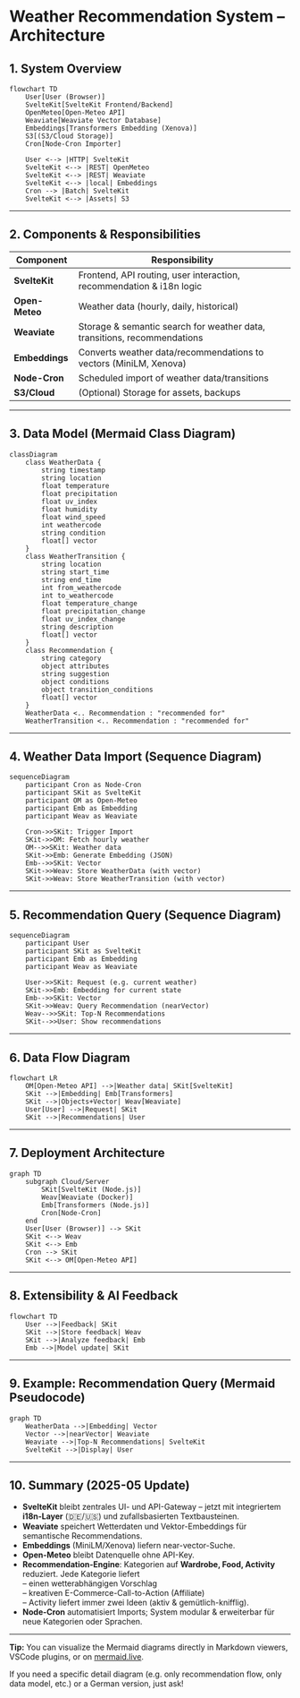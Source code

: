 # Weather Recommendation System – Architecture

## 1. System Overview

```mermaid
flowchart TD
    User[User (Browser)]
    SvelteKit[SvelteKit Frontend/Backend]
    OpenMeteo[Open-Meteo API]
    Weaviate[Weaviate Vector Database]
    Embeddings[Transformers Embedding (Xenova)]
    S3[(S3/Cloud Storage)]
    Cron[Node-Cron Importer]

    User <--> |HTTP| SvelteKit
    SvelteKit <--> |REST| OpenMeteo
    SvelteKit <--> |REST| Weaviate
    SvelteKit <--> |local| Embeddings
    Cron --> |Batch| SvelteKit
    SvelteKit <--> |Assets| S3
```

---

## 2. Components & Responsibilities

| Component         | Responsibility                                                        |
|-------------------|-----------------------------------------------------------------------|
| **SvelteKit**     | Frontend, API routing, user interaction, recommendation & i18n logic    |
| **Open-Meteo**    | Weather data (hourly, daily, historical)                              |
| **Weaviate**      | Storage & semantic search for weather data, transitions, recommendations|
| **Embeddings**    | Converts weather data/recommendations to vectors (MiniLM, Xenova)      |
| **Node-Cron**     | Scheduled import of weather data/transitions                          |
| **S3/Cloud**      | (Optional) Storage for assets, backups                                |

---

## 3. Data Model (Mermaid Class Diagram)

```mermaid
classDiagram
    class WeatherData {
        string timestamp
        string location
        float temperature
        float precipitation
        float uv_index
        float humidity
        float wind_speed
        int weathercode
        string condition
        float[] vector
    }
    class WeatherTransition {
        string location
        string start_time
        string end_time
        int from_weathercode
        int to_weathercode
        float temperature_change
        float precipitation_change
        float uv_index_change
        string description
        float[] vector
    }
    class Recommendation {
        string category
        object attributes
        string suggestion
        object conditions
        object transition_conditions
        float[] vector
    }
    WeatherData <.. Recommendation : "recommended for"
    WeatherTransition <.. Recommendation : "recommended for"
```

---

## 4. Weather Data Import (Sequence Diagram)

```mermaid
sequenceDiagram
    participant Cron as Node-Cron
    participant SKit as SvelteKit
    participant OM as Open-Meteo
    participant Emb as Embedding
    participant Weav as Weaviate

    Cron->>SKit: Trigger Import
    SKit->>OM: Fetch hourly weather
    OM-->>SKit: Weather data
    SKit->>Emb: Generate Embedding (JSON)
    Emb-->>SKit: Vector
    SKit->>Weav: Store WeatherData (with vector)
    SKit->>Weav: Store WeatherTransition (with vector)
```

---

## 5. Recommendation Query (Sequence Diagram)

```mermaid
sequenceDiagram
    participant User
    participant SKit as SvelteKit
    participant Emb as Embedding
    participant Weav as Weaviate

    User->>SKit: Request (e.g. current weather)
    SKit->>Emb: Embedding for current state
    Emb-->>SKit: Vector
    SKit->>Weav: Query Recommendation (nearVector)
    Weav-->>SKit: Top-N Recommendations
    SKit-->>User: Show recommendations
```

---

## 6. Data Flow Diagram

```mermaid
flowchart LR
    OM[Open-Meteo API] -->|Weather data| SKit[SvelteKit]
    SKit -->|Embedding| Emb[Transformers]
    SKit -->|Objects+Vector| Weav[Weaviate]
    User[User] -->|Request| SKit
    SKit -->|Recommendations| User
```

---

## 7. Deployment Architecture

```mermaid
graph TD
    subgraph Cloud/Server
        SKit[SvelteKit (Node.js)]
        Weav[Weaviate (Docker)]
        Emb[Transformers (Node.js)]
        Cron[Node-Cron]
    end
    User[User (Browser)] --> SKit
    SKit <--> Weav
    SKit <--> Emb
    Cron --> SKit
    SKit <--> OM[Open-Meteo API]
```

---

## 8. Extensibility & AI Feedback

```mermaid
flowchart TD
    User -->|Feedback| SKit
    SKit -->|Store feedback| Weav
    SKit -->|Analyze feedback| Emb
    Emb -->|Model update| SKit
```

---

## 9. Example: Recommendation Query (Mermaid Pseudocode)

```mermaid
graph TD
    WeatherData -->|Embedding| Vector
    Vector -->|nearVector| Weaviate
    Weaviate -->|Top-N Recommendations| SvelteKit
    SvelteKit -->|Display| User
```

---

## 10. Summary (2025-05 Update)

* **SvelteKit** bleibt zentrales UI- und API-Gateway – jetzt mit integriertem **i18n-Layer** (🇩🇪/🇺🇸) und zufallsbasierten Textbausteinen.
* **Weaviate** speichert Wetterdaten und Vektor-Embeddings für semantische Recommendations.
* **Embeddings** (MiniLM/Xenova) liefern near-vector-Suche.
* **Open-Meteo** bleibt Datenquelle ohne API-Key.
* **Recommendation-Engine**: Kategorien auf **Wardrobe, Food, Activity** reduziert. Jede Kategorie liefert  
  – einen wetterabhängigen Vorschlag  
  – kreativen E-Commerce-Call-to-Action (Affiliate)  
  – Activity liefert immer zwei Ideen (aktiv & gemütlich-knifflig).
* **Node-Cron** automatisiert Imports; System modular & erweiterbar für neue Kategorien oder Sprachen.

---

**Tip:**
You can visualize the Mermaid diagrams directly in Markdown viewers, VSCode plugins, or on [mermaid.live](https://mermaid.live/).

If you need a specific detail diagram (e.g. only recommendation flow, only data model, etc.) or a German version, just ask! 